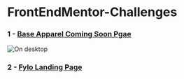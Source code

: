 # FrontEndMentor-Challenges

### 1 - [Base Apparel Coming Soon Pgae](https://fr0ntend-challenges.netlify.app/1/)
![On desktop](https://github.com/AhmedAF13/FrontEndMentor-Challenges/blob/main/1/design/desktop-preview.jpg)

### 2 - [Fylo Landing Page]()
